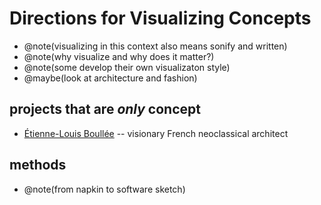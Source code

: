 # Directions for Visualizing Concepts

- @note(visualizing in this context also means sonify and written)
- @note(why visualize and why does it matter?)
- @note(some develop their own visualizaton style)
- @maybe(look at architecture and fashion)

## projects that are *only* concept

- [Étienne-Louis Boullée](https://en.wikipedia.org/wiki/%C3%89tienne-Louis_Boull%C3%A9e) -- visionary French neoclassical architect

## methods

- @note(from napkin to software sketch)
